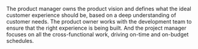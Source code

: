 The product manager owns the product vision and defines what the ideal customer experience should be, based on a deep understanding of customer needs. The product owner works with the development team to ensure that the right experience is being built. And the project manager focuses on all the cross-functional work, driving on-time and on-budget schedules.
